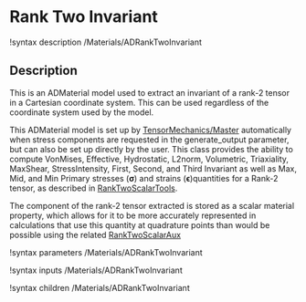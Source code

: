 # Rank Two Invariant

!syntax description /Materials/ADRankTwoInvariant

## Description

This is an ADMaterial model used to extract an invariant of a rank-2 tensor in a
Cartesian coordinate system. This can be used regardless of the coordinate
system used by the model.

This ADMaterial model is set up by
[TensorMechanics/Master](/Modules/TensorMechanics/Master/index.md) automatically
when stress components are requested in the generate_output parameter, but can
also be set up directly by the user. This class provides
the ability to compute  VonMises, Effective, Hydrostatic, L2norm, Volumetric,
Triaxiality, MaxShear, StressIntensity, First, Second, and Third Invariant as
well as Max, Mid, and Min Primary stresses ($\boldsymbol{\sigma}$) and strains
($\boldsymbol{\epsilon}$)quantities for a Rank-2 tensor, as described in
[RankTwoScalarTools](RankTwoScalarTools.md).  


The component of the rank-2 tensor extracted is stored as a scalar material
property, which allows for it to be more accurately represented in calculations
that use this quantity at quadrature points than would be possible using the
related [RankTwoScalarAux](RankTwoScalarAux.md)

!syntax parameters /Materials/ADRankTwoInvariant

!syntax inputs /Materials/ADRankTwoInvariant

!syntax children /Materials/ADRankTwoInvariant
